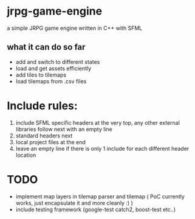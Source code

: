 # jrpg-game-engine
a simple JRPG game engine written in C++ with SFML

## what it can do so far
- add and switch to different states
- load and get assets efficiently
- add tiles to tilemaps
- load tilemaps from .csv files

# Include rules:
1. include SFML specific headers at the very top, any other external libraries follow next with an empty line
2. standard headers next
3. local project files at the end
4. leave an empty line if there is only 1 include for each different header location

# TODO
- implement map layers in tilemap parser and tilemap ( PoC currently works, just encapsulate it and more cleanly :) )
- include testing framework (google-test catch2, boost-test etc..)
